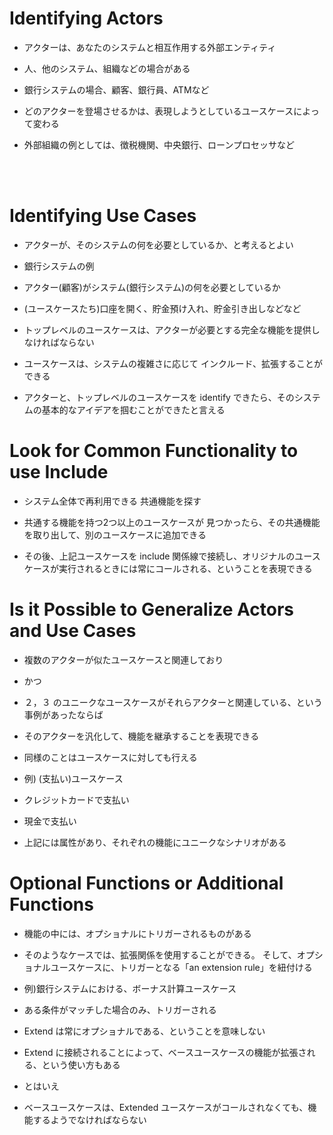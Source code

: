 # Identifying Actors
* アクターは、あなたのシステムと相互作用する外部エンティティ
* 人、他のシステム、組織などの場合がある

* 銀行システムの場合、顧客、銀行員、ATMなど
* どのアクターを登場させるかは、表現しようとしているユースケースによって変わる
* 外部組織の例としては、徴税機関、中央銀行、ローンプロセッサなど
</br>
</br>

# Identifying Use Cases
* アクターが、そのシステムの何を必要としているか、と考えるとよい

* 銀行システムの例
* アクター(顧客)がシステム(銀行システム)の何を必要としているか
* (ユースケースたち)口座を開く、貯金預け入れ、貯金引き出しなどなど

* トップレベルのユースケースは、アクターが必要とする完全な機能を提供しなければならない
* ユースケースは、システムの複雑さに応じて インクルード、拡張することができる

* アクターと、トップレベルのユースケースを identify できたら、そのシステムの基本的なアイデアを掴むことができたと言える

# Look for Common Functionality to use Include

* システム全体で再利用できる 共通機能を探す

* 共通する機能を持つ2つ以上のユースケースが
見つかったら、その共通機能を取り出して、別のユースケースに追加できる

* その後、上記ユースケースを include 関係線で接続し、オリジナルのユースケースが実行されるときには常にコールされる、ということを表現できる

# Is it Possible to Generalize Actors and Use Cases

* 複数のアクターが似たユースケースと関連しており
* かつ
* ２，３ のユニークなユースケースがそれらアクターと関連している、という事例があったならば
* そのアクターを汎化して、機能を継承することを表現できる
* 同様のことはユースケースに対しても行える

* 例) (支払い)ユースケース
* クレジットカードで支払い
* 現金で支払い
* 上記には属性があり、それぞれの機能にユニークなシナリオがある

# Optional Functions or Additional Functions
* 機能の中には、オプショナルにトリガーされるものがある
* そのようなケースでは、拡張関係を使用することができる。
そして、オプショナルユースケースに、トリガーとなる「an extension rule」を紐付ける

* 例)銀行システムにおける、ボーナス計算ユースケース
* ある条件がマッチした場合のみ、トリガーされる

* Extend は常にオプショナルである、ということを意味しない
* Extend に接続されることによって、ベースユースケースの機能が拡張される、という使い方もある
* とはいえ
* ベースユースケースは、Extended ユースケースがコールされなくても、機能するようでなければならない
